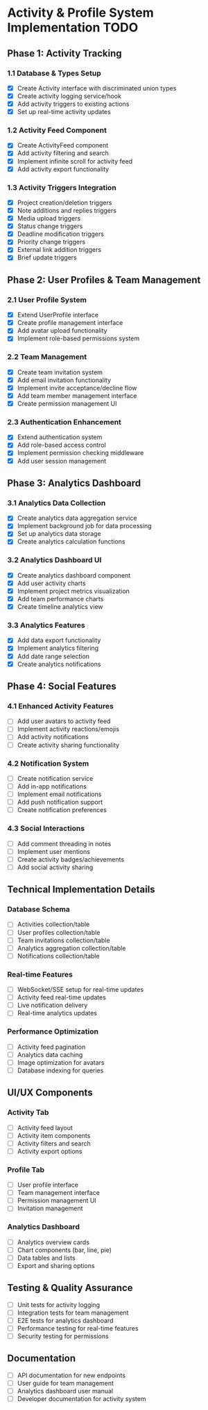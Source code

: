 # Activity & Profile System Implementation TODO

## Phase 1: Activity Tracking
### 1.1 Database & Types Setup
- [x] Create Activity interface with discriminated union types
- [x] Create activity logging service/hook
- [x] Add activity triggers to existing actions
- [x] Set up real-time activity updates

### 1.2 Activity Feed Component
- [x] Create ActivityFeed component
- [x] Add activity filtering and search
- [x] Implement infinite scroll for activity feed
- [x] Add activity export functionality

### 1.3 Activity Triggers Integration
- [x] Project creation/deletion triggers
- [x] Note additions and replies triggers
- [x] Media upload triggers
- [x] Status change triggers
- [x] Deadline modification triggers
- [x] Priority change triggers
- [x] External link addition triggers
- [x] Brief update triggers

## Phase 2: User Profiles & Team Management
### 2.1 User Profile System
- [x] Extend UserProfile interface
- [x] Create profile management interface
- [x] Add avatar upload functionality
- [x] Implement role-based permissions system

### 2.2 Team Management
- [x] Create team invitation system
- [x] Add email invitation functionality
- [x] Implement invite acceptance/decline flow
- [x] Add team member management interface
- [x] Create permission management UI

### 2.3 Authentication Enhancement
- [x] Extend authentication system
- [x] Add role-based access control
- [x] Implement permission checking middleware
- [x] Add user session management

## Phase 3: Analytics Dashboard
### 3.1 Analytics Data Collection
- [x] Create analytics data aggregation service
- [x] Implement background job for data processing
- [x] Set up analytics data storage
- [x] Create analytics calculation functions

### 3.2 Analytics Dashboard UI
- [x] Create analytics dashboard component
- [x] Add user activity charts
- [x] Implement project metrics visualization
- [x] Add team performance charts
- [x] Create timeline analytics view

### 3.3 Analytics Features
- [x] Add data export functionality
- [x] Implement analytics filtering
- [x] Add date range selection
- [x] Create analytics notifications

## Phase 4: Social Features
### 4.1 Enhanced Activity Features
- [ ] Add user avatars to activity feed
- [ ] Implement activity reactions/emojis
- [ ] Add activity notifications
- [ ] Create activity sharing functionality

### 4.2 Notification System
- [ ] Create notification service
- [ ] Add in-app notifications
- [ ] Implement email notifications
- [ ] Add push notification support
- [ ] Create notification preferences

### 4.3 Social Interactions
- [ ] Add comment threading in notes
- [ ] Implement user mentions
- [ ] Create activity badges/achievements
- [ ] Add social activity sharing

## Technical Implementation Details
### Database Schema
- [ ] Activities collection/table
- [ ] User profiles collection/table
- [ ] Team invitations collection/table
- [ ] Analytics aggregation collection/table
- [ ] Notifications collection/table

### Real-time Features
- [ ] WebSocket/SSE setup for real-time updates
- [ ] Activity feed real-time updates
- [ ] Live notification delivery
- [ ] Real-time analytics updates

### Performance Optimization
- [ ] Activity feed pagination
- [ ] Analytics data caching
- [ ] Image optimization for avatars
- [ ] Database indexing for queries

## UI/UX Components
### Activity Tab
- [ ] Activity feed layout
- [ ] Activity item components
- [ ] Activity filters and search
- [ ] Activity export options

### Profile Tab
- [ ] User profile interface
- [ ] Team management interface
- [ ] Permission management UI
- [ ] Invitation management

### Analytics Dashboard
- [ ] Analytics overview cards
- [ ] Chart components (bar, line, pie)
- [ ] Data tables and lists
- [ ] Export and sharing options

## Testing & Quality Assurance
- [ ] Unit tests for activity logging
- [ ] Integration tests for team management
- [ ] E2E tests for analytics dashboard
- [ ] Performance testing for real-time features
- [ ] Security testing for permissions

## Documentation
- [ ] API documentation for new endpoints
- [ ] User guide for team management
- [ ] Analytics dashboard user manual
- [ ] Developer documentation for activity system 